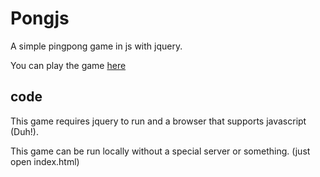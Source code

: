 # Pongjs #

A simple pingpong game in js with jquery.


You can play the game [here](https://raptorcloud.net/pongjs/)


## code ##

This game requires jquery to run and a browser that supports javascript (Duh!).

This game can be run locally without a special server or something. (just open index.html)

